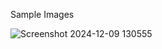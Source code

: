 Sample Images


![Screenshot 2024-12-09 130555](https://github.com/user-attachments/assets/0789385b-5044-4ce0-bdaf-25f40b378a47)
